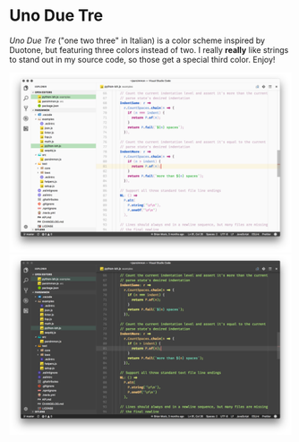 # Uno Due Tre

*Uno Due Tre* ("one two three" in Italian) is a color scheme inspired by Duotone, but featuring three colors instead of two. I really **really** like strings to stand out in my source code, so those get a special third color. Enjoy!

![screenshot-light](screenshot-light.png)
![screenshot-dark](screenshot-dark.png)
